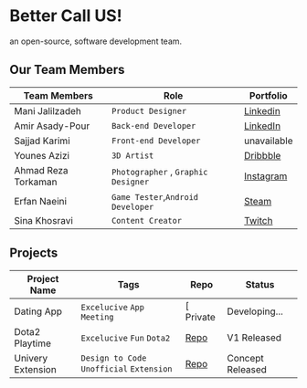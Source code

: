 # Better Call US!
an open-source, software development team. 

## Our Team Members
|Team Members  |Role |Portfolio |
|------------- | ------------- |  ------------- |
| Mani Jalilzadeh  | `Product Designer` | [Linkedin](https://linkedin.com/in/wayofmani) |
| Amir Asady-Pour | `Back-end Developer`  | [LinkedIn](https://www.linkedin.com/in/amir-asadipour-4aa817217) |
| Sajjad Karimi  | `Front-end Developer` | unavailable |
| Younes Azizi | `3D Artist`  | [Dribbble](https://dribbble.com/designbyounes) |
| Ahmad Reza Torkaman | `Photographer` , `Graphic Designer`  | [Instagram](https://www.instagram.com/ahmdrezaat/) |
| Erfan Naeini  | `Game Tester`,`Android Developer` | [Steam](https://steamcommunity.com/id/DawshErfan/) |
| Sina Khosravi | `Content Creator` | [Twitch](https://twitch.tv/sinadialup) |


## Projects
|Project Name  |Tags |Repo |Status |
|------------- |------------- | ------------- | ------------- |
| Dating App  | `Excelucive` `App` `Meeting` | [ Private | Developing... |
| Dota2 Playtime  | `Excelucive` `Fun` `Dota2` | [ Repo ](https://github.com/BetterCallUS/Dota2_Playtime) | V1 Released |
| Univery Extension  | `Design to Code` `Unofficial` `Extension` | [ Repo ](https://github.com/BetterCallUS/Univery) | Concept Released |


